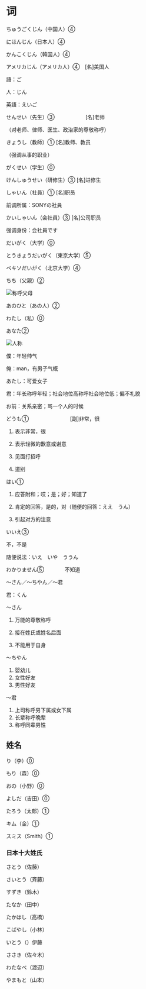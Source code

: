 # 词

ちゅうごくじん（中国人）④　    

にほんじん（日本人）④　           

かんこくじん（韓国人）④　        

アメリカじん（アメリカ人）④　[名]美国人

語：ご

人：じん

英語：えいご

せんせい（先生）③　　　　　　[名]老师

（对老师、律师、医生、政治家的尊敬称呼）

きょうし（教師）①					   [名]教师、教员

（强调从事的职业）

がくせい（学生）⓪						

けんしゅうせい（研修生）③		[名]进修生

しゃいん（社員）①						[名]职员

前调所属：SONYの社員

かいしゃいん（会社員）③			[名]公司职员

强调身份：会社員です

だいがく（大学）⓪

とうきょうだいがく（東京大学）⑤

ベキソだいがく（北京大学）④

ちち（父親）②

![称呼父母](C:\Users\邹平\Pictures\截图\称呼父母.png)

あのひと（あの人）②

わたし（私）⓪

あなた②

![人称](C:\Users\邹平\Pictures\截图\人称.png)

僕：年轻帅气

俺：man，有男子气概

あたし：可爱女子

君：年长称呼年轻；社会地位高称呼社会地位低；偏不礼貌

お前：关系亲密；骂一个人的时候

どうも①　　　　　　　　[副]非常，很

1. 表示非常，很

2. 表示轻微的歉意或谢意

3. 见面打招呼

4. 道别

はい①

1. 应答附和；哎；是；好；知道了

2. 肯定的回答，是的，对（随便的回答：ええ　うん）

3. 引起对方的注意

いいえ③

不，不是 

随便说法：いえ　いや　ううん

わかりません⑤　　　　不知道

～さん／～ちやん／～君

君：くん

～さん

1. 万能的尊敬称呼

2. 接在姓氏或姓名后面

3. 不能用于自身

～ちやん

1. 婴幼儿
2. 女性好友
3. 男性好友

～君

1. 上司称呼男下属或女下属
2. 长辈称呼晚辈
3. 称呼同辈男性



## 姓名

り（李）⓪

もり（森）⓪

おの（小野）⓪

よしだ（吉田）⓪

たろう（太郎）①

キム（金）①

スミス（Smith）①

### 日本十大姓氏

さとう（佐藤）

さいとう（斉藤）

すずき（鈴木）

たなか（田中）

たかはし（高橋）

こばやし（小林）

いとう（）伊藤

ささき（佐々木）

わたなべ（渡辺）

やまもと（山本）

